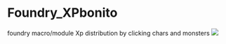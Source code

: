 # Foundry_XPbonito
foundry macro/module
Xp distribution by clicking chars and monsters
<img src='https://github.com/LucasSilvaFerreira/Foundry_XPbonito/blob/main/xpBONITO.gif'>
